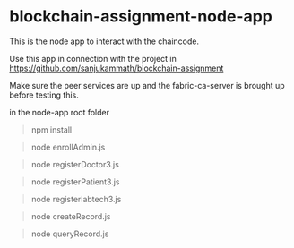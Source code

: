 # blockchain-assignment-node-app
This is the node app to interact with the chaincode.

Use this app in connection with the project in https://github.com/sanjukammath/blockchain-assignment

Make sure the peer services are up and the fabric-ca-server is brought up before testing this.

in the node-app root folder

>npm install

>node enrollAdmin.js

>node registerDoctor3.js

>node registerPatient3.js

>node registerlabtech3.js

>node createRecord.js

>node queryRecord.js